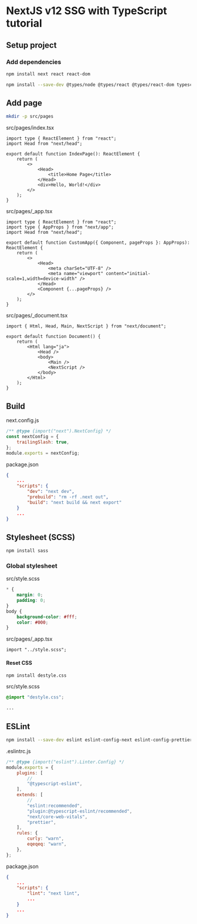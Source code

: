 # NextJS v12 SSG with TypeScript tutorial

## Setup project

### Add dependencies

```sh
npm install next react react-dom

npm install --save-dev @types/node @types/react @types/react-dom typescript
```

## Add page

```sh
mkdir -p src/pages
```

src/pages/index.tsx

```tsx
import type { ReactElement } from "react";
import Head from "next/head";

export default function IndexPage(): ReactElement {
    return (
        <>
            <Head>
                <title>Home Page</title>
            </Head>
            <div>Hello, World!</div>
        </>
    );
}
```

src/pages/\_app.tsx

```tsx
import type { ReactElement } from "react";
import type { AppProps } from "next/app";
import Head from "next/head";

export default function CustomApp({ Component, pageProps }: AppProps): ReactElement {
    return (
        <>
            <Head>
                <meta charSet="UTF-8" />
                <meta name="viewport" content="initial-scale=1,width=device-width" />
            </Head>
            <Component {...pageProps} />
        </>
    );
}
```

src/pages/\_document.tsx

```tsx
import { Html, Head, Main, NextScript } from "next/document";

export default function Document() {
    return (
        <Html lang="ja">
            <Head />
            <body>
                <Main />
                <NextScript />
            </body>
        </Html>
    );
}
```

## Build

next.config.js

```js
/** @type {import("next").NextConfig} */
const nextConfig = {
    trailingSlash: true,
};
module.exports = nextConfig;
```

package.json

```json
{
    ...
    "scripts": {
        "dev": "next dev",
        "prebuild": "rm -rf .next out",
        "build": "next build && next export"
    }
    ...
}
```

## Stylesheet (SCSS)

```sh
npm install sass
```

### Global stylesheet

src/style.scss

```scss
* {
    margin: 0;
    padding: 0;
}
body {
    background-color: #fff;
    color: #000;
}
```

src/pages/\_app.tsx

```tsx
import "../style.scss";
```

#### Reset CSS

```sh
npm install destyle.css
```

src/style.scss

```scss
@import "destyle.css";

...
```

## ESLint

```sh
npm install --save-dev eslint eslint-config-next eslint-config-prettier @typescript-eslint/eslint-plugin
```

.eslintrc.js

```js
/** @type {import("eslint").Linter.Config} */
module.exports = {
    plugins: [
        //
        "@typescript-eslint",
    ],
    extends: [
        //
        "eslint:recommended",
        "plugin:@typescript-eslint/recommended",
        "next/core-web-vitals",
        "prettier",
    ],
    rules: {
        curly: "warn",
        eqeqeq: "warn",
    },
};
```

package.json

```json
{
    ...
    "scripts": {
        "lint": "next lint",
        ...
    }
    ...
}
```

